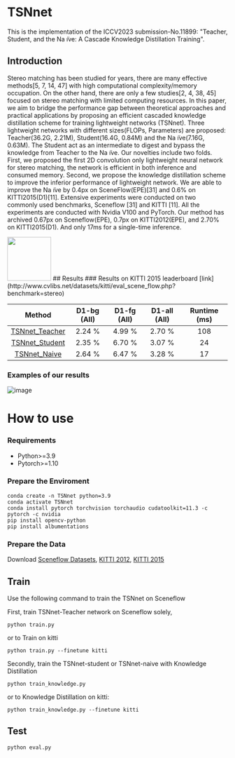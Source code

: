 # TSNnet
This is the implementation of the ICCV2023 submission-No.11899: "Teacher, Student, and the Na ̈ıve: A Cascade Knowledge Distillation Training".

## Introduction
Stereo matching has been studied for years, there are many effective methods[5, 7, 14, 47] with high computational complexity/memory occupation. On the other hand, there are only a few studies[2, 4, 38, 45] focused on stereo matching with limited computing resources. In this paper, we aim to bridge the performance gap between theoretical approaches and practical applications by proposing an efficient cascaded knowledge distillation scheme for training lightweight networks (TSNnet). Three lightweight networks with different sizes(FLOPs, Parameters) are proposed: Teacher(36.2G, 2.21M), Student(16.4G, 0.84M) and the Na ̈ıve(7.16G, 0.63M). The Student act as an intermediate to digest and bypass the knowledge from Teacher to the Na ̈ıve. Our novelties include two folds. First, we proposed the first 2D convolution only lightweight neural network for stereo matching, the network is efficient in both inference and consumed memory. Second, we propose the knowledge distillation scheme to improve the inferior performance of lightweight network. We are able to improve the Na ̈ıve by 0.4px on SceneFlow(EPE)[31] and 0.6% on KITTI2015(D1)[11]. Extensive experiments were conducted on two commonly used benchmarks, Sceneflow [31] and KITTI [11]. All the experiments are conducted with Nvidia V100 and PyTorch. Our method has archived 0.67px on Sceneflow(EPE), 0.7px on KITTI2012(EPE), and 2.70% on KITTI2015(D1). And only 17ms for a single-time inference.


<!-- ![image](https://github.com/pan0793/TSNnet/blob/main/img/workflow.png) -->
<!-- <center> -->
<img src="https://github.com/pan0793/TSNnet/blob/main/img/workflow.png" width="100px">
<!-- <\center> -->
## Results
### Results on KITTI 2015 leaderboard [link](http://www.cvlibs.net/datasets/kitti/eval_scene_flow.php?benchmark=stereo)
<!-- [Leaderboard Link](http://www.cvlibs.net/datasets/kitti/eval_scene_flow.php?benchmark=stereo) -->

| Method | D1-bg (All) | D1-fg (All) | D1-all (All) | Runtime (ms) |
|:-:|:-:|:-:|:-:|:-:|
| [TSNnet_Teacher](https://www.cvlibs.net/datasets/kitti/eval_scene_flow_detail.php?benchmark=stereo&result=39290e76173f581a8ca318bb1e9a12e16b8f3ca5) |2.24 % | 4.99 % | 2.70 % | 108 |
| [TSNnet_Student](https://www.cvlibs.net/datasets/kitti/eval_scene_flow_detail.php?benchmark=stereo&result=525e1ae0f0f15a64e0bf06b8fd194f0783ec9416) | 2.35 %|6.70 %|3.07 %| 24 |
| [TSNnet_Naive](https://www.cvlibs.net/datasets/kitti/eval_scene_flow_detail.php?benchmark=stereo&result=77e2ffe05f35444bc1d61761468c49529f5fe99f) |2.64 %|6.47 %|3.28 %| 17 |

### Examples of our results
![image](https://github.com/pan0793/TSNnet/blob/main/img/comparison.png)

<!-- ![image](https://github.com/pan0793/TSNnet/tree/main/img/qualitative/imgL6.png) -->
<!-- ![image](https://github.com/pan0793/TSNnet/tree/main/img/qualitative/col6.png) -->



# How to use

### Requirements
* Python>=3.9
* Pytorch>=1.10

### Prepare the Enviroment 
```
conda create -n TSNnet python=3.9
conda activate TSNnet
conda install pytorch torchvision torchaudio cudatoolkit=11.3 -c pytorch -c nvidia
pip install opencv-python
pip install albumentations
```
### Prepare the Data
Download [Sceneflow Datasets](https://lmb.informatik.uni-freiburg.de/resources/datasets/SceneFlowDatasets.en.html), [KITTI 2012](http://www.cvlibs.net/datasets/kitti/eval_stereo_flow.php?benchmark=stereo), [KITTI 2015](http://www.cvlibs.net/datasets/kitti/eval_scene_flow.php?benchmark=stereo)

## Train
Use the following command to train the TSNnet on Sceneflow

First, train TSNnet-Teacher network on Sceneflow solely,
```
python train.py
```
or to Train on kitti
```
python train.py --finetune kitti
```
Secondly, train the TSNnet-student or TSNnet-naive with Knowledge Distillation
```
python train_knowledge.py
```
or to Knowledge Distillation on kitti:

```
python train_knowledge.py --finetune kitti
```

## Test

```
python eval.py
```


